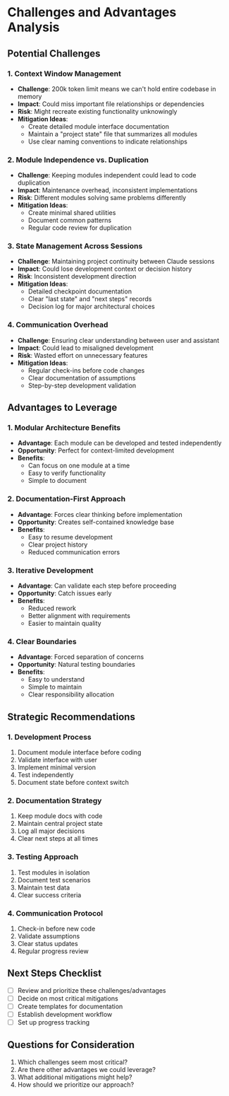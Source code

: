 # Challenges and Advantages Analysis

## Potential Challenges

### 1. Context Window Management
- **Challenge**: 200k token limit means we can't hold entire codebase in memory
- **Impact**: Could miss important file relationships or dependencies
- **Risk**: Might recreate existing functionality unknowingly
- **Mitigation Ideas**:
  * Create detailed module interface documentation
  * Maintain a "project state" file that summarizes all modules
  * Use clear naming conventions to indicate relationships

### 2. Module Independence vs. Duplication
- **Challenge**: Keeping modules independent could lead to code duplication
- **Impact**: Maintenance overhead, inconsistent implementations
- **Risk**: Different modules solving same problems differently
- **Mitigation Ideas**:
  * Create minimal shared utilities
  * Document common patterns
  * Regular code review for duplication

### 3. State Management Across Sessions
- **Challenge**: Maintaining project continuity between Claude sessions
- **Impact**: Could lose development context or decision history
- **Risk**: Inconsistent development direction
- **Mitigation Ideas**:
  * Detailed checkpoint documentation
  * Clear "last state" and "next steps" records
  * Decision log for major architectural choices

### 4. Communication Overhead
- **Challenge**: Ensuring clear understanding between user and assistant
- **Impact**: Could lead to misaligned development
- **Risk**: Wasted effort on unnecessary features
- **Mitigation Ideas**:
  * Regular check-ins before code changes
  * Clear documentation of assumptions
  * Step-by-step development validation

## Advantages to Leverage

### 1. Modular Architecture Benefits
- **Advantage**: Each module can be developed and tested independently
- **Opportunity**: Perfect for context-limited development
- **Benefits**:
  * Can focus on one module at a time
  * Easy to verify functionality
  * Simple to document

### 2. Documentation-First Approach
- **Advantage**: Forces clear thinking before implementation
- **Opportunity**: Creates self-contained knowledge base
- **Benefits**:
  * Easy to resume development
  * Clear project history
  * Reduced communication errors

### 3. Iterative Development
- **Advantage**: Can validate each step before proceeding
- **Opportunity**: Catch issues early
- **Benefits**:
  * Reduced rework
  * Better alignment with requirements
  * Easier to maintain quality

### 4. Clear Boundaries
- **Advantage**: Forced separation of concerns
- **Opportunity**: Natural testing boundaries
- **Benefits**:
  * Easy to understand
  * Simple to maintain
  * Clear responsibility allocation

## Strategic Recommendations

### 1. Development Process
1. Document module interface before coding
2. Validate interface with user
3. Implement minimal version
4. Test independently
5. Document state before context switch

### 2. Documentation Strategy
1. Keep module docs with code
2. Maintain central project state
3. Log all major decisions
4. Clear next steps at all times

### 3. Testing Approach
1. Test modules in isolation
2. Document test scenarios
3. Maintain test data
4. Clear success criteria

### 4. Communication Protocol
1. Check-in before new code
2. Validate assumptions
3. Clear status updates
4. Regular progress review

## Next Steps Checklist
- [ ] Review and prioritize these challenges/advantages
- [ ] Decide on most critical mitigations
- [ ] Create templates for documentation
- [ ] Establish development workflow
- [ ] Set up progress tracking

## Questions for Consideration
1. Which challenges seem most critical?
2. Are there other advantages we could leverage?
3. What additional mitigations might help?
4. How should we prioritize our approach?
